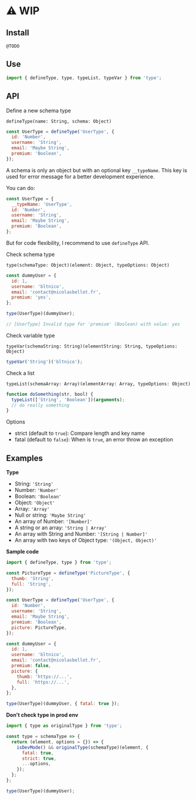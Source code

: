 # :warning: WIP

## Install

`@TODO`

## Use

```javascript
import { defineType, type, typeList, typeVar } from 'type';
```

## API

Define a new schema type

`defineType(name: String, schema: Object)`

```javascript
const UserType = defineType('UserType', {
  id: 'Number',
  username: 'String',
  email: 'Maybe String',
  premium: 'Boolean',
});
```

A schema is only an object but with an optional key `__typeName`. This key is used for error message for a better development experience.

You can do:

```javascript
const UserType = {
  __typeName: 'UserType',
  id: 'Number',
  username: 'String',
  email: 'Maybe String',
  premium: 'Boolean',
};
```

But for code flexibility, I recommend to use `defineType` API.

Check schema type

`type(schemaType: Object)(element: Object, typeOptions: Object)`

```javascript
const dummyUser = {
  id: 1,
  username: 'bltnico',
  email: 'contact@nicolasbellot.fr',
  premium: 'yes',
};

type(UserType)(dummyUser);

// [UserType] Invalid type for 'premium' (Boolean) with value: yes
```

Check variable type

`typeVar(schemaString: String)(elementString: String, typeOptions: Object)`

```javascript
typeVar('String')('bltnico');
```

Check a list

`typeList(schemaArray: Array)(elementArray: Array, typeOptions: Object)`

```javascript
function doSomething(str, bool) {
  typeList(['String', 'Boolean'])(arguments);
  // do really something
}
```

Options

* strict (default to `true`): Compare length and key name
* fatal (default to `false`): When is `true`, an error throw an exception

## Examples

**Type**

* String: `'String'`
* Number: `'Number'`
* Boolean: `'Boolean'`
* Object: `'Object'`
* Array: `'Array'`
* Null or string: `'Maybe String'`
* An array of Number: `'[Number]'`
* A string or an array: `'String | Array'`
* An array with String and Number: `'[String | Number]'`
* An array with two keys of Object type: `'(Object, Object)'`

**Sample code**

```javascript
import { defineType, type } from 'type';

const PictureType = defineType('PictureType', {
  thumb: 'String',
  full: 'String',
});

const UserType = defineType('UserType', {
  id: 'Number',
  username: 'String',
  email: 'Maybe String',
  premium: 'Boolean',
  picture: PictureType,
});

const dummyUser = {
  id: 1,
  username: 'bltnico',
  email: 'contact@nicolasbellot.fr',
  premium: false,
  picture: {
    thumb: 'https://...',
    full: 'https://...',
  },
};

type(UserType)(dummyUser, { fatal: true });
```
**Don't check type in prod env**

```javascript
import { type as originalType } from 'type';

const type = schemaType => {
  return (element, options = {}) => {
    isDevMode() && originalType(schemaType)(element, {
      fatal: true,
      strict: true,
      ...options,
    });
  };
};

type(UserType)(dummyUser);
```
